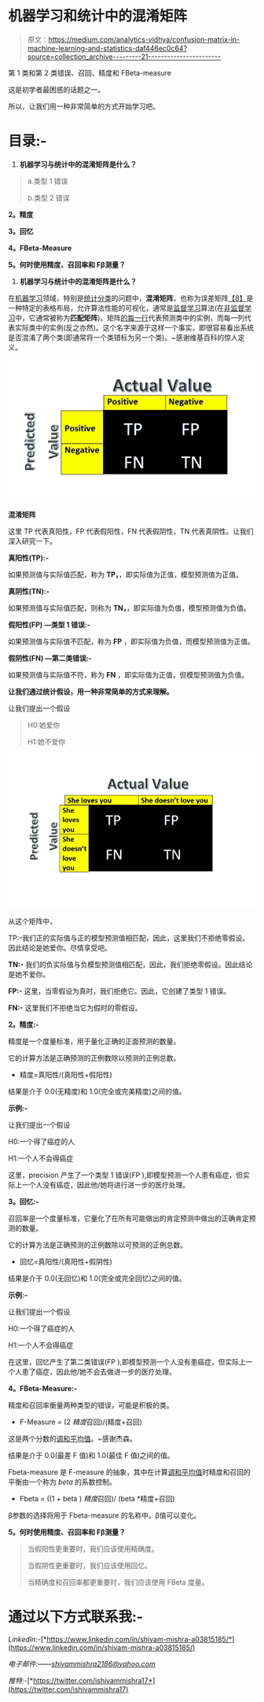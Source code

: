 # 机器学习和统计中的混淆矩阵

> 原文：<https://medium.com/analytics-vidhya/confusion-matrix-in-machine-learning-and-statistics-daf446ec0c64?source=collection_archive---------21----------------------->

第 1 类和第 2 类错误、召回、精度和 FBeta-measure

这是初学者最困惑的话题之一。

所以，让我们用一种非常简单的方式开始学习吧。

# 目录:-

1.  **机器学习与统计中的混淆矩阵是什么？**

> a.类型 1 错误
> 
> b.类型 2 错误

**2。精度**

**3。回忆**

**4。FBeta-Measure**

**5。何时使用精度、召回率和 Fβ测量？**

1.  **机器学习与统计中的混淆矩阵是什么？**

在[机器学习](https://en.wikipedia.org/wiki/Machine_learning)领域，特别是[统计分类](https://en.wikipedia.org/wiki/Statistical_classification)的问题中，**混淆矩阵**，也称为误差矩阵[【8】](https://en.wikipedia.org/wiki/Confusion_matrix#cite_note-8)是一种特定的表格布局，允许算法性能的可视化，通常是[监督学习](https://en.wikipedia.org/wiki/Supervised_learning)算法(在[非监督学习](https://en.wikipedia.org/wiki/Unsupervised_learning)中，它通常被称为**匹配矩阵**)。矩阵[的每一行](https://en.wikipedia.org/wiki/Matrix_(mathematics))代表预测类中的实例，而每一列代表实际类中的实例(反之亦然)。这个名字来源于这样一个事实，即很容易看出系统是否混淆了两个类(即通常将一个类错标为另一个类)。~感谢维基百科的惊人定义。

![](img/478e5970c9c80203717ed6d7a2ae17a9.png)

**混淆矩阵**

这里 TP 代表真阳性，FP 代表假阳性，FN 代表假阴性，TN 代表真阴性。让我们深入研究一下。

**真阳性(TP):-**

如果预测值与实际值匹配，称为 **TP，**，即实际值为正值，模型预测值为正值。

**真阴性(TN):-**

如果预测值与实际值匹配，则称为 **TN，**，即实际值为负值，模型预测值为负值。

**假阳性(FP) —类型 1 错误:-**

如果预测值与实际值不匹配，称为 **FP** ，即实际值为负值，而模型预测值为正值。

**假阴性(FN) —第二类错误:-**

如果预测值与实际值不符，称为 **FN** ，即实际值为正值，但模型预测值为负值。

**让我们通过统计假设，用一种非常简单的方式来理解。**

让我们提出一个假设

> H0:她爱你
> 
> H1:她不爱你

![](img/b07b9bfb16213683e22e0fd0974a9b01.png)

从这个矩阵中，

TP:-我们正的实际值与正的模型预测值相匹配，因此，这里我们不拒绝零假设。因此结论是她爱你。尽情享受吧。

**TN:-** 我们的负实际值与负模型预测值相匹配，因此，我们拒绝零假设。因此结论是她不爱你。

**FP:-** 这里，当零假设为真时，我们拒绝它。因此，它创建了类型 1 错误。

**FN:-** 这里我们不拒绝当它为假时的零假设。

**2。精度:-**

精度是一个度量标准，用于量化正确的正面预测的数量。

它的计算方法是正确预测的正例数除以预测的正例总数。

*   精度=真阳性/(真阳性+假阳性)

结果是介于 0.0(无精度)和 1.0(完全或完美精度)之间的值。

**示例:-**

让我们提出一个假设

H0:一个得了癌症的人

H1:一个人不会得癌症

这里，precision 产生了一个类型 1 错误(FP ),即模型预测一个人患有癌症，但实际上一个人没有癌症，因此他/她将进行进一步的医疗处理。

**3。回忆:-**

召回率是一个度量标准，它量化了在所有可能做出的肯定预测中做出的正确肯定预测的数量。

它的计算方法是正确预测的正例数除以可预测的正例总数。

*   回忆=真阳性/(真阳性+假阴性)

结果是介于 0.0(无回忆)和 1.0(完全或完全回忆)之间的值。

**示例:-**

让我们提出一个假设

H0:一个得了癌症的人

H1:一个人不会得癌症

在这里，回忆产生了第二类错误(FP ),即模型预测一个人没有患癌症，但实际上一个人患了癌症，因此他/她不会去做进一步的医疗处理。

**4。FBeta-Measure:-**

精度和召回率衡量两种类型的错误，可能是积极的类。

*   F-Measure = (2 *精度*召回)/(精度+召回)

这是两个分数的[调和平均值](https://en.wikipedia.org/wiki/Harmonic_mean)。~感谢杰森。

结果是介于 0.0(最差 F 值)和 1.0(最佳 F 值)之间的值。

Fbeta-measure 是 F-measure 的抽象，其中在计算[调和平均值](https://en.wikipedia.org/wiki/Harmonic_mean)时精度和召回的平衡由一个称为 *beta* 的系数控制。

*   Fbeta = ((1 + beta ) *精度*召回)/ (beta *精度+召回)

β参数的选择将用于 Fbeta-measure 的名称中。β值可以变化。

**5。何时使用精度、召回率和 Fβ测量？**

> 当假阳性更重要时，我们应该使用精确度。
> 
> 当假阴性更重要时，我们应该使用回忆。
> 
> 当精确度和召回率都更重要时，我们应该使用 FBeta 度量。

# 通过以下方式联系我:-

*LinkedIn:-*[*https://www.linkedin.com/in/shivam-mishra-a03815185/*](https://www.linkedin.com/in/shivam-mishra-a03815185/)

*电子邮件:——shivammishra2186@yahoo.com*

*推特:-*[*https://twitter.com/ishivammishra17*](https://twitter.com/ishivammishra17)